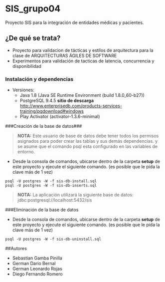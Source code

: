 # SIS_grupo04 #

Proyecto SIS para la integración de entidades médicas y pacientes.


## ¿De qué se trata? ###

* Proyecto para validacion de tácticas y estílos de arquitectura para la clase de ARQUITECTURAS ÁGILES DE SOFTWARE
* Experimentos para validación de tacticas de latencia, concurrencia y disponibilidad

### Instalación y dependencias ###

* Versiones:
	* Java 1.8 (Java SE Runtime Environment (build 1.8.0_60-b27))
	* PostgreSQL 9.4.5 **sitio de descarga** http://www.enterprisedb.com/products-services-training/pgdownload#windows
	* Play Activator (activator-1.3.6-minimal)

###Creación de la base de datos###

>**NOTA:** Este usuario de base de datos debe tener todos los permisos asignados para poder crear las tablas y sus demás dependencias. y se asume que el comando psql esta configurado en las variables de entorno.

- Desde la consola de comandos, ubicarse dentro de la carpeta **setup** de este proyecto y ejecute el siguiente comando. (es posible que le pida la clave más de 1 vez)

```
psql -U postgres -W -f sis-db-install.sql
psql -U postgres -W -f sis-db-inserts.sql
```

> **NOTA:** La aplicación utilizará la siguiente base de datos: jdbc:postgresql://localhost:5432/sis

###Eliminación de la base de datos

- Desde la consola de comandos, ubicarse dentro de la carpeta **setup** de este proyecto y ejecute el siguiente comando. (es posible que le pida la clave más de 1 vez)

```
psql -U postgres -W -f sis-db-uninstall.sql
```

##Autores
* Sebastian Gamba Pinilla
* German Dario Bernal
* German Leonardo Rojas
* Diego Fernando Romero
